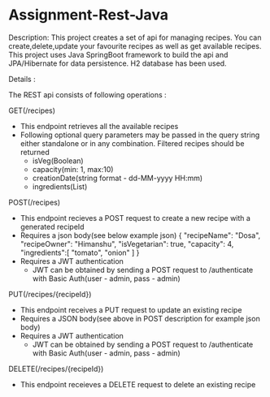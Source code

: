 # Assignment-Rest-Java
Description:
This project creates a set of api for managing recipes. You can create,delete,update your favourite recipes as well as get available recipes.
This project uses Java SpringBoot framework to build the api and JPA/Hibernate for data persistence. H2 database has been used.

Details :

The REST api consists of following operations :

GET(/recipes)
- This endpoint retrieves all the available recipes
- Following optional query parameters may be passed in the query string either standalone or in any combination. Filtered recipes should be returned
  - isVeg(Boolean)
  - capacity(min: 1, max:10)
  - creationDate(string format - dd-MM-yyyy HH:mm)
  - ingredients(List<String>)
  
POST(/recipes)
- This endpoint recieves a POST request to create a new recipe with a generated recipeId
- Requires a json body(see below example json)
  {
"recipeName": "Dosa",
"recipeOwner": "Himanshu",
"isVegetarian": true,
"capacity": 4,
"ingredients":[
"tomato",
"onion"
]
}
- Requires a JWT authentication
  - JWT can be obtained by sending a POST request to /authenticate with Basic Auth(user - admin, pass - admin)
  
PUT(/recipes/{recipeId})
 - This endpoint receives a PUT request to update an existing recipe
 - Requires a JSON body(see above in POST description for example json body)
 - Requires a JWT authentication
   - JWT can be obtained by sending a POST request to /authenticate with Basic Auth(user - admin, pass - admin)
 
 DELETE(/recipes/{recipeId})
 - This endpoint receieves a DELETE request to delete an existing recipe
